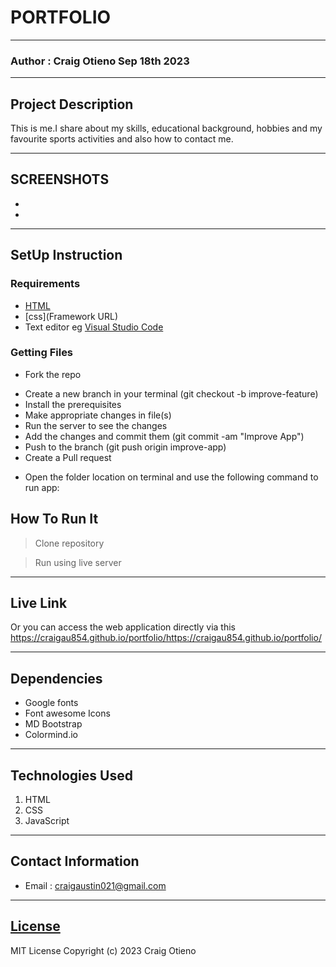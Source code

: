 #  PORTFOLIO
*****
### Author : Craig Otieno Sep 18th 2023
****
## Project Description
This is me.I share about my skills, educational background, hobbies and my favourite sports activities and also how to contact me.
******

## SCREENSHOTS
-
- 



********
## SetUp Instruction
### Requirements
* [HTML](html.com)
* [css](Framework URL)
* Text editor eg [Visual Studio Code](https://code.visualstudio.com/download)


### Getting Files
* Fork the repo
- Create a new branch in your terminal (git checkout -b improve-feature)
- Install the prerequisites
- Make appropriate changes in file(s)
- Run the server to see the changes
- Add the changes and commit them (git commit -am "Improve App")
- Push to the branch (git push origin improve-app)
- Create a Pull request
* Open the folder location on terminal and use the following command to run app:

## How To Run It
>  Clone repository

> Run using live server
*****
## Live Link
Or you can access the web application directly via this https://craigau854.github.io/portfolio/https://craigau854.github.io/portfolio/
*****
## Dependencies
- Google fonts
- Font awesome Icons
- MD Bootstrap
- Colormind.io
*****
## Technologies Used
1. HTML
2. CSS
3. JavaScript
*****
## Contact Information
* Email : craigaustin021@gmail.com
*****
## [License](LICENSE)
MIT License
Copyright (c) 2023 Craig Otieno